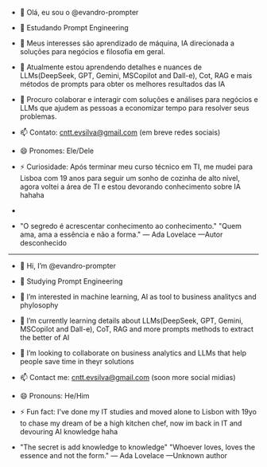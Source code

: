 
- 👋 Olá, eu sou o @evandro-prompter
- 🌟 Estudando Prompt Engineering
- 👀 Meus interesses são aprendizado de máquina, IA direcionada a soluções para negócios e filosofia em geral.
- 🌱 Atualmente estou aprendendo detalhes e nuances de LLMs(DeepSeek, GPT, Gemini, MSCopilot and Dall-e), Cot, RAG e mais métodos de prompts para obter os melhores resultados das IA
- 💞️ Procuro colaborar e interagir com soluções e análises para negócios e LLMs que ajudem as pessoas a economizar tempo para resolver seus problemas.
- 📫 Contato: cntt.evsilva@gmail.com (em breve redes sociais)
- 😄 Pronomes: Ele/Dele
- ⚡ Curiosidade: Após terminar meu curso técnico em TI, me mudei para Lisboa com 19 anos para seguir um sonho de cozinha de alto nível, agora voltei a área de TI e estou devorando conhecimento sobre IA hahaha
- 

- "O segredo é acrescentar conhecimento ao conhecimento."           "Quem ama, ama a essência e não a forma."
    — Ada Lovelace                                                          —Autor desconhecido




--------------------------------------------------------------------------------------------------------------------------------------------------------------------------------



- 👋 Hi, I’m @evandro-prompter
- 🌟 Studying Prompt Engineering
- 👀 I’m interested in machine learning, AI as tool to business analitycs and phylosophy
- 🌱 I’m currently learning details about LLMs(DeepSeek, GPT, Gemini, MSCopilot and Dall-e), CoT, RAG and more prompts methods to extract the better of AI
- 💞️ I’m looking to collaborate on business analytics and LLMs that help people save time in theyr solutions
- 📫 Contact me: cntt.evsilva@gmail.com (soon more social midias)
- 😄 Pronouns: He/Him
- ⚡ Fun fact: I've done my IT studies and moved alone to Lisbon with 19yo to chase my dream of be a high kitchen chef, now im back in IT and devouring AI knowledge haha

- "The secret is add knowledge to knowledge"                "Whoever loves, loves the essence and not the form."
    — Ada Lovelace                                                  —Unknown author
